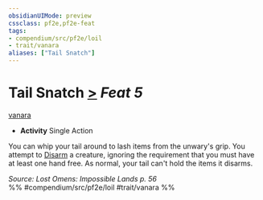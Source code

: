 ```yaml
---
obsidianUIMode: preview
cssclass: pf2e,pf2e-feat
tags:
- compendium/src/pf2e/loil
- trait/vanara
aliases: ["Tail Snatch"]
---
```

# Tail Snatch  [>](../../rules/core-rulebook/chapter-9-playing-the-game.md#Actions "Single Action") *Feat 5*  
[vanara](../../rules/traits/vanara-loil.md)  

- **Activity** Single Action

You can whip your tail around to lash items from the unwary's grip. You attempt to [Disarm](../../rules/actions/disarm.md) a creature, ignoring the requirement that you must have at least one hand free. As normal, your tail can't hold the items it disarms.

*Source: Lost Omens: Impossible Lands p. 56*  
%% #compendium/src/pf2e/loil #trait/vanara %%